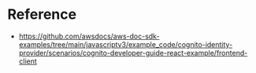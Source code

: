# Reference

- https://github.com/awsdocs/aws-doc-sdk-examples/tree/main/javascriptv3/example_code/cognito-identity-provider/scenarios/cognito-developer-guide-react-example/frontend-client
